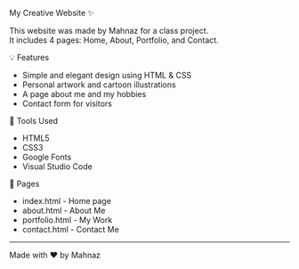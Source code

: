  My Creative Website ✨

This website was made by Mahnaz for a class project.  
It includes 4 pages: Home, About, Portfolio, and Contact.

 💡 Features
- Simple and elegant design using HTML & CSS
- Personal artwork and cartoon illustrations
- A page about me and my hobbies
- Contact form for visitors

🎨 Tools Used
- HTML5
- CSS3
- Google Fonts
- Visual Studio Code

📂 Pages
- index.html - Home page
- about.html - About Me
- portfolio.html - My Work
- contact.html - Contact Me

---
Made with ❤ by Mahnaz
